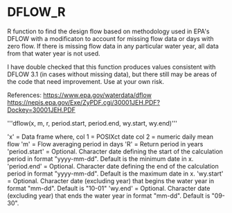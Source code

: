 # DFLOW_R

R function to find the design flow based on methodology used in EPA's DFLOW with a modificaton to account for missing flow data or days with zero flow. If there is missing flow data in any particular water year, all data from that water year is not used.

I have double checked that this function produces values consistent with DFLOW 3.1 (in cases without missing data),
but there still may be areas of the code that need improvement. Use at your own risk.

References:
https://www.epa.gov/waterdata/dflow
https://nepis.epa.gov/Exe/ZyPDF.cgi/30001JEH.PDF?Dockey=30001JEH.PDF
 
'''dflow(x, m, r, period.start, period.end, wy.start, wy.end)'''

'x' = Data frame where, 
    col 1 = POSIXct date
    col 2 = numeric daily mean flow
'm' = Flow averaging period in days
'R' = Return period in years
'period.start' = Optional. Character date defining the start of the calculation period in format "yyyy-mm-dd". 
               Default is the minimum date in x.
'period.end' = Optional. Character date defining the end of the calculation period in format "yyyy-mm-dd". 
             Default is the maximum date in x.
'wy.start' = Optional. Character date (excluding year) that begins the water year in format "mm-dd". 
           Default is "10-01"
'wy.end' = Optional. Character date (excluding year) that ends the water year in format "mm-dd". 
         Default is "09-30".